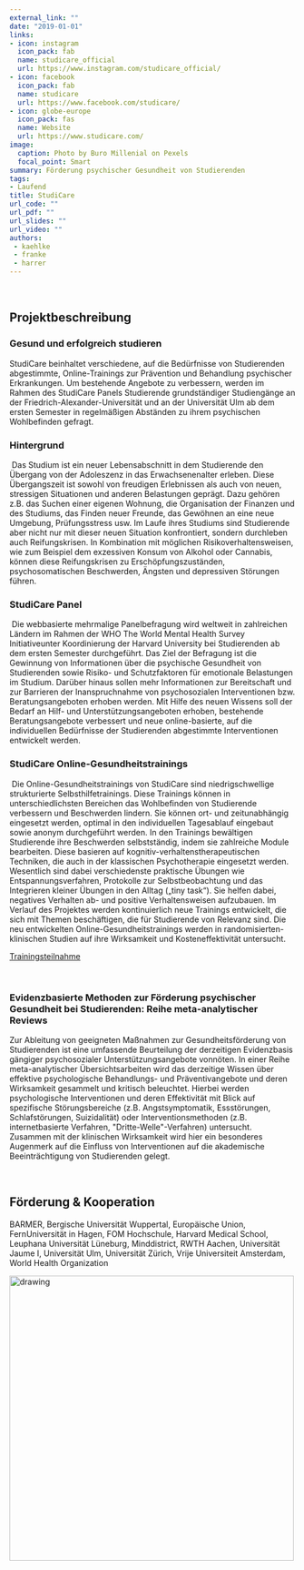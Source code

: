 ```yaml
---
external_link: ""
date: "2019-01-01"
links:
- icon: instagram
  icon_pack: fab
  name: studicare_official
  url: https://www.instagram.com/studicare_official/
- icon: facebook
  icon_pack: fab
  name: studicare
  url: https://www.facebook.com/studicare/
- icon: globe-europe
  icon_pack: fas
  name: Website
  url: https://www.studicare.com/
image:
  caption: Photo by Buro Millenial on Pexels
  focal_point: Smart
summary: Förderung psychischer Gesundheit von Studierenden
tags:
- Laufend
title: StudiCare
url_code: ""
url_pdf: ""
url_slides: ""
url_video: ""
authors:
 - kaehlke
 - franke
 - harrer
---
```


&nbsp;

## Projektbeschreibung

### Gesund und erfolgreich studieren

StudiCare beinhaltet verschiedene, auf die Bedürfnisse von Studierenden abgestimmte, Online-Trainings zur Prävention und Behandlung psychischer Erkrankungen. Um bestehende Angebote zu verbessern, werden im Rahmen des StudiCare Panels Studierende grundständiger Studiengänge an der Friedrich-Alexander-Universität und an der Universität Ulm ab dem ersten Semester in regelmäßigen Abständen zu ihrem psychischen Wohlbefinden gefragt.

### Hintergrund
​
Das Studium ist ein neuer Lebensabschnitt in dem Studierende den Übergang von der Adoleszenz in das Erwachsenenalter erleben. Diese Übergangszeit ist sowohl von freudigen Erlebnissen als auch von neuen, stressigen Situationen und anderen Belastungen geprägt. Dazu gehören z.B. das Suchen einer eigenen Wohnung, die Organisation der Finanzen und des Studiums, das Finden neuer Freunde, das Gewöhnen an eine neue Umgebung, Prüfungsstress usw. Im Laufe ihres Studiums sind Studierende aber nicht nur mit dieser neuen Situation konfrontiert, sondern durchleben auch Reifungskrisen. In Kombination mit möglichen Risikoverhaltensweisen, wie zum Beispiel dem exzessiven Konsum von Alkohol oder Cannabis, können diese Reifungskrisen zu Erschöpfungszuständen, psychosomatischen Beschwerden, Ängsten und depressiven Störungen führen.


### StudiCare Panel
​
Die webbasierte mehrmalige Panelbefragung wird weltweit in zahlreichen Ländern im Rahmen der WHO The World Mental Health Survey Initiativeunter Koordinierung der Harvard University bei Studierenden ab dem ersten Semester durchgeführt. Das Ziel der Befragung ist die Gewinnung von Informationen über die psychische Gesundheit von Studierenden sowie Risiko- und Schutzfaktoren für emotionale Belastungen im Studium. Darüber hinaus sollen mehr Informationen zur Bereitschaft und zur Barrieren der Inanspruchnahme von psychosozialen Interventionen bzw. Beratungsangeboten erhoben werden. Mit Hilfe des neuen Wissens soll der Bedarf an Hilf- und Unterstützungsangeboten erhoben, bestehende Beratungsangebote verbessert und neue online-basierte, auf die individuellen Bedürfnisse der Studierenden abgestimmte Interventionen entwickelt werden.

### StudiCare Online-Gesundheitstrainings
​
Die Online-Gesundheitstrainings von StudiCare sind niedrigschwellige strukturierte Selbsthilfetrainings. Diese Trainings können in unterschiedlichsten Bereichen das Wohlbefinden von Studierende verbessern und Beschwerden lindern. Sie können ort- und zeitunabhängig eingesetzt werden, optimal in den individuellen Tagesablauf eingebaut sowie anonym durchgeführt werden. In den Trainings bewältigen Studierende ihre Beschwerden selbstständig, indem sie zahlreiche Module bearbeiten. Diese basieren auf kognitiv-verhaltenstherapeutischen Techniken, die auch in der klassischen Psychotherapie eingesetzt werden. Wesentlich sind dabei verschiedenste praktische Übungen wie Entspannungsverfahren, Protokolle zur Selbstbeobachtung und das Integrieren kleiner Übungen in den Alltag („tiny task“). Sie helfen dabei, negatives Verhalten ab- und  positive Verhaltensweisen aufzubauen. Im Verlauf des Projektes werden kontinuierlich neue Trainings entwickelt, die sich mit Themen beschäftigen, die für Studierende von Relevanz sind. Die neu entwickelten Online-Gesundheitstrainings werden in randomisierten-klinischen Studien auf ihre Wirksamkeit und Kosteneffektivität untersucht.

[Trainingsteilnahme](www.studicare.com)

​
### Evidenzbasierte Methoden zur Förderung psychischer Gesundheit bei Studierenden: Reihe meta-analytischer Reviews


Zur Ableitung von geeigneten Maßnahmen zur Gesundheitsförderung von Studierenden ist eine umfassende Beurteilung der derzeitigen Evidenzbasis gängiger psychosozialer Unterstützungsangebote vonnöten. In einer Reihe meta-analytischer Übersichtsarbeiten wird das derzeitige Wissen über effektive psychologische Behandlungs- und Präventivangebote und deren Wirksamkeit gesammelt und kritisch beleuchtet. Hierbei werden psychologische Interventionen und deren Effektivität mit Blick auf spezifische Störungsbereiche (z.B. Angstsymptomatik, Essstörungen, Schlafstörungen, Suizidalität) oder Interventionsmethoden (z.B. internetbasierte Verfahren, "Dritte-Welle"-Verfahren) untersucht. Zusammen mit der klinischen Wirksamkeit wird hier ein besonderes Augenmerk auf die Einfluss von Interventionen auf die akademische Beeinträchtigung von Studierenden gelegt.

&nbsp;

## Förderung & Kooperation

BARMER, Bergische Universität Wuppertal, Europäische Union, FernUniversität in Hagen,
FOM Hochschule, Harvard Medical School, Leuphana Universität Lüneburg, Minddistrict, RWTH Aachen,
Universität Jaume I, Universität Ulm, Universität Zürich, Vrije Universiteit Amsterdam,
World Health Organization


<img src="logos.png" alt="drawing" width="501"/>
